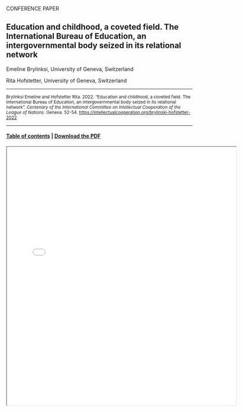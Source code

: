 CONFERENCE PAPER

## Education and childhood, a coveted field. The International Bureau of Education, an intergovernmental body seized in its relational network

Emeline Brylinksi, University of Geneva, Switzerland 

Rita Hofstetter, University of Geneva, Switzerland

<hr>

<small>Brylinksi Emeline and Hofstetter Rita. 2022. “Education and childhood, a coveted field. The International Bureau of Education, an intergovernmental body seized in its relational network”. _Centenary of the International Committee on Intellectual Cooperation of the League of Nations_. Geneva. 52-54. https://intellectualcooperation.org/brylinski-hofstetter-2022</small>

<hr>

#### [Table of contents](url) |  [Download the PDF](url) 

<iframe src="files/" width="620px" height="700px">

  
  
